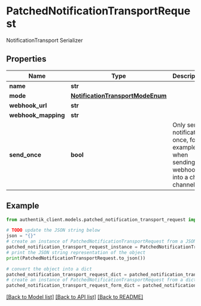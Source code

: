 # PatchedNotificationTransportRequest

NotificationTransport Serializer

## Properties

Name | Type | Description | Notes
------------ | ------------- | ------------- | -------------
**name** | **str** |  | [optional] 
**mode** | [**NotificationTransportModeEnum**](NotificationTransportModeEnum.md) |  | [optional] 
**webhook_url** | **str** |  | [optional] 
**webhook_mapping** | **str** |  | [optional] 
**send_once** | **bool** | Only send notification once, for example when sending a webhook into a chat channel. | [optional] 

## Example

```python
from authentik_client.models.patched_notification_transport_request import PatchedNotificationTransportRequest

# TODO update the JSON string below
json = "{}"
# create an instance of PatchedNotificationTransportRequest from a JSON string
patched_notification_transport_request_instance = PatchedNotificationTransportRequest.from_json(json)
# print the JSON string representation of the object
print(PatchedNotificationTransportRequest.to_json())

# convert the object into a dict
patched_notification_transport_request_dict = patched_notification_transport_request_instance.to_dict()
# create an instance of PatchedNotificationTransportRequest from a dict
patched_notification_transport_request_form_dict = patched_notification_transport_request.from_dict(patched_notification_transport_request_dict)
```
[[Back to Model list]](../README.md#documentation-for-models) [[Back to API list]](../README.md#documentation-for-api-endpoints) [[Back to README]](../README.md)


